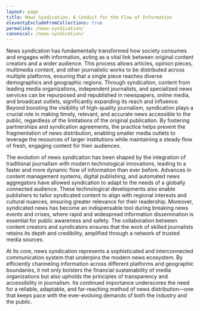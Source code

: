 ```yaml
---
layout: page
title: News Syndication, A Conduit for the Flow of Information
eleventyExcludeFromCollections: true
permalink: /news-syndication/
canonical: /news-syndication/
---
```


News syndication has fundamentally transformed how society consumes and engages with information, acting as a vital link between original content creators and a wider audience. This process allows articles, opinion pieces, multimedia content, and other journalistic works to be distributed across multiple platforms, ensuring that a single piece reaches diverse demographics and geographic regions. Through syndication, content from leading media organizations, independent journalists, and specialized news services can be repurposed and republished in newspapers, online media, and broadcast outlets, significantly expanding its reach and influence. Beyond boosting the visibility of high-quality journalism, syndication plays a crucial role in making timely, relevant, and accurate news accessible to the public, regardless of the limitations of the original publication. By fostering partnerships and syndication agreements, the practice helps prevent the fragmentation of news distribution, enabling smaller media outlets to leverage the resources of larger institutions while maintaining a steady flow of fresh, engaging content for their audiences.

The evolution of news syndication has been shaped by the integration of traditional journalism with modern technological innovations, leading to a faster and more dynamic flow of information than ever before. Advances in content management systems, digital publishing, and automated news aggregators have allowed syndication to adapt to the needs of a globally connected audience. These technological developments also enable publishers to tailor syndicated content to align with regional interests and cultural nuances, ensuring greater relevance for their readership. Moreover, syndicated news has become an indispensable tool during breaking news events and crises, where rapid and widespread information dissemination is essential for public awareness and safety. The collaboration between content creators and syndicators ensures that the work of skilled journalists retains its depth and credibility, amplified through a network of trusted media sources.

At its core, news syndication represents a sophisticated and interconnected communication system that underpins the modern news ecosystem. By efficiently channeling information across different platforms and geographic boundaries, it not only bolsters the financial sustainability of media organizations but also upholds the principles of transparency and accessibility in journalism. Its continued importance underscores the need for a reliable, adaptable, and far-reaching method of news distribution—one that keeps pace with the ever-evolving demands of both the industry and the public.

